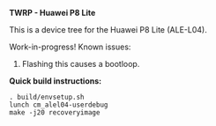 **TWRP - Huawei P8 Lite**

This is a device tree for the Huawei P8 Lite (ALE-L04).

Work-in-progress! Known issues:

1. Flashing this causes a bootloop.

**Quick build instructions:**

    . build/envsetup.sh
    lunch cm_alel04-userdebug
    make -j20 recoveryimage

